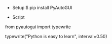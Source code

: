 - Setup
$ pip install PyAutoGUI

- Script

from pyautogui import typewrite

typewrite("Python is easy to learn", interval=0.50)
